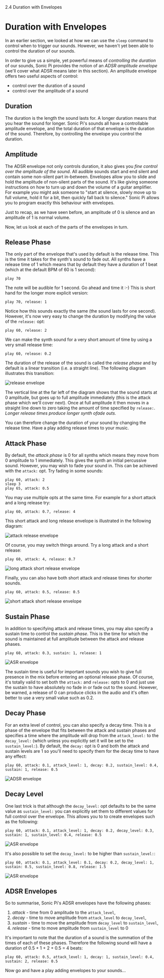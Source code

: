 2.4 Duration with Envelopes

# Duration with Envelopes

In an earlier section, we looked at how we can use the `sleep` command
to control when to trigger our sounds. However, we haven't yet been able
to control the duration of our sounds.

In order to give us a simple, yet powerful means of *controlling the
duration* of our sounds, Sonic Pi provides the notion of an *ADSR
amplitude envelope* (we'll cover what ADSR means later in this
section). An amplitude envelope offers two useful aspects of control:

* control over the duration of a sound
* control over the amplitude of a sound

## Duration

The duration is the length the sound lasts for. A longer duration means
that you hear the sound for longer. Sonic Pi's sounds all have a
controllable amplitude envelope, and the total duration of that envelope
is the duration of the sound. Therefore, by controlling the envelope you
control the duration.

## Amplitude

The ADSR envelope not only controls duration, it also gives you *fine
control over the amplitude of the sound*. All audible sounds start and
end silent and contain some non-silent part in-between. Envelopes allow
you to slide and hold the amplitude of non-silent parts of the
sound. It's like giving someone instructions on how to turn up and down
the volume of a guitar amplifier. For example you might ask someone to
"start at silence, slowly move up to full volume, hold it for a bit,
then quickly fall back to silence." Sonic Pi allows you to program
exactly this behaviour with envelopes.

Just to recap, as we have seen before, an amplitude of 0 is silence and
an amplitude of 1 is normal volume.

Now, let us look at each of the parts of the envelopes in turn.

## Release Phase

The only part of the envelope that's used by default is the release
time. This is the time it takes for the synth's sound to fade out. All
synths have a release time of 1 which means that by default they have a
duration of 1 beat (which at the default BPM of 60 is 1 second):

```
play 70
```

The note will be audible for 1 second.  Go ahead and time it :-) This is
short hand for the longer more explicit version:

```
play 70, release: 1
```

Notice how this sounds exactly the same (the sound lasts for one
second). However, it's now very easy to change the duration by modifying
the value of the `release:` opt:

```
play 60, release: 2
```

We can make the synth sound for a very short amount of time by using a
very small release time:

```
play 60, release: 0.2
```

The duration of the release of the sound is called the *release phase*
and by default is a linear transition (i.e. a straight line). The
following diagram illustrates this transition:

![release envelope](../../../etc/doc/images/tutorial/env-release.png)

The vertical line at the far left of the diagram shows that the sound
starts at 0 amplitude, but goes up to full amplitude immediately (this
is the attack phase which we'll cover next). Once at full amplitude it
then moves in a straight line down to zero taking the amount of time
specified by `release:`.  *Longer release times produce longer synth
ofade outs.*

You can therefore change the duration of your sound by changing the
release time. Have a play adding release times to your music.

## Attack Phase

By default, the *attack phase* is 0 for all synths which means they move
from 0 amplitude to 1 immediately. This gives the synth an initial
percussive sound. However, you may wish to fade your sound in. This can
be achieved with the `attack:` opt. Try fading in some sounds:

```
play 60, attack: 2
sleep 3
play 65, attack: 0.5
```

You may use multiple opts at the same time. For example for a short
attack and a long release try:

```
play 60, attack: 0.7, release: 4
```

This short attack and long release envelope is illustrated in the
following diagram:

![attack release envelope](../../../etc/doc/images/tutorial/env-attack-release.png)

Of course, you may switch things around. Try a long attack and a short
release:

```
play 60, attack: 4, release: 0.7
```

![long attack short release envelope](../../../etc/doc/images/tutorial/env-long-attack-short-release.png)

Finally, you can also have both short attack and release times for
shorter sounds.

```
play 60, attack: 0.5, release: 0.5
```

![short attack short release envelope](../../../etc/doc/images/tutorial/env-short-attack-short-release.png)

## Sustain Phase

In addition to specifying attack and release times, you may also specify
a sustain time to control the *sustain phase*. This is the time for
which the sound is maintained at full amplitude between the attack and
release phases.

```
play 60, attack: 0.3, sustain: 1, release: 1
```

![ASR envelope](../../../etc/doc/images/tutorial/env-attack-sustain-release.png)

The sustain time is useful for important sounds you wish to give full
presence in the mix before entering an optional release phase. Of
course, it's totally valid to set both the `attack:` and `release:` opts
to 0 and just use the sustain to have absolutely no fade in or fade out
to the sound. However, be warned, a release of 0 can produce clicks in
the audio and it's often better to use a very small value such as 0.2.

## Decay Phase

For an extra level of control, you can also specify a decay time. This
is a phase of the envelope that fits between the attack and sustain
phases and specifies a time where the amplitude will drop from the
`attack_level:` to the `decay_level:` (which unless you explicitly set
it will be set to the `sustain_level:`). By default, the `decay:` opt is
0 and both the attack and sustain levels are 1 so you'll need to specify
them for the decay time to have any effect:

```
play 60, attack: 0.1, attack_level: 1, decay: 0.2, sustain_level: 0.4, sustain: 1, release: 0.5
```

![ADSR envelope](../../../etc/doc/images/tutorial/env-attack-decay-sustain-release.png)

## Decay Level

One last trick is that although the `decay_level:` opt defaults to be
the same value as `sustain_level:` you can explicitly set them to
different values for full control over the envelope. This allows you to
to create envelopes such as the following:

```
play 60, attack: 0.1, attack_level: 1, decay: 0.2, decay_level: 0.3, sustain: 1, sustain_level: 0.4, release: 0.5
```

![ASR envelope](../../../etc/doc/images/tutorial/env-decay-level.png)

It's also possible to set the `decay_level:` to be higher than `sustain_level:`:

```
play 60, attack: 0.1, attack_level: 0.1, decay: 0.2, decay_level: 1, sustain: 0.5, sustain_level: 0.8, release: 1.5
```

![ASR envelope](../../../etc/doc/images/tutorial/env-decay-level-2.png)

## ADSR Envelopes

So to summarise, Sonic Pi's ADSR envelopes have the following phases:

1. *attack* - time from 0 amplitude to the `attack_level`,
2. *decay* - time to move amplitude from `attack_level` to `decay_level`,
3. *sustain* - time to move the amplitude from `decay_level` to `sustain_level`,
4. *release* - time to move amplitude from `sustain_level` to 0

It's important to note that the duration of a sound is the summation of
the times of each of these phases. Therefore the following sound will
have a duration of 0.5 + 1 + 2 + 0.5 = 4 beats:

```
play 60, attack: 0.5, attack_level: 1, decay: 1, sustain_level: 0.4, sustain: 2, release: 0.5
```

Now go and have a play adding envelopes to your sounds...
